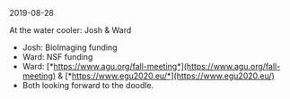<span id="anchor-69"></span>2019-08-28

At the water cooler: Josh & Ward

-   Josh: BioImaging funding
-   Ward: NSF funding
-   Ward:
    [*https://www.agu.org/fall-meeting*](https://www.agu.org/fall-meeting)
    & [*https://www.egu2020.eu/*](https://www.egu2020.eu/)
-   Both looking forward to the doodle.

